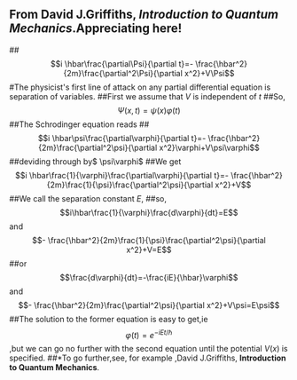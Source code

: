 
## From David J.Griffiths,  *Introduction to Quantum Mechanics*.**Appreciating here!**
##$$i \hbar\frac{\partial\Psi}{\partial t}=- \frac{\hbar^2}{2m}\frac{\partial^2\Psi}{\partial x^2}+V\Psi$$
#The physicist's first line of attack on any partial differential equation is separation of variables.
##First we assume that $V$ is independent of $t$
##So, $$\Psi(x,t)=\psi(x)\varphi(t)$$
##The Schrodinger equation reads
##$$i \hbar\psi\frac{\partial\varphi}{\partial t}=- \frac{\hbar^2}{2m}\frac{\partial^2\psi}{\partial x^2}\varphi+V\psi\varphi$$
##deviding through by$ \psi\varphi$
##We get$$i \hbar\frac{1}{\varphi}\frac{\partial\varphi}{\partial t}=- \frac{\hbar^2}{2m}\frac{1}{\psi}\frac{\partial^2\psi}{\partial x^2}+V$$ 
##We call the separation constant $E$,
##so,$$i\hbar\frac{1}{\varphi}\frac{d\varphi}{dt}=E$$ and $$- \frac{\hbar^2}{2m}\frac{1}{\psi}\frac{\partial^2\psi}{\partial x^2}+V=E$$
##or $$\frac{d\varphi}{dt}=-\frac{iE}{\hbar}\varphi$$ and $$- \frac{\hbar^2}{2m}\frac{\partial^2\psi}{\partial x^2}+V\psi=E\psi$$
##The solution to the former equation is easy to get,ie $$\varphi(t)=e^{-iEt/\hbar}$$,but we can go no further with the second equation until the potential $V(x)$ is specified.
##*To go further,see, for example ,David J.Griffiths,  **Introduction to Quantum Mechanics**.
